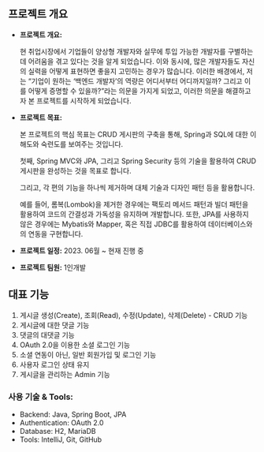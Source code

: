 ## **프로젝트 개요**

- **프로젝트 개요:**
    
    현 취업시장에서 기업들이 양상형 개발자와 실무에 투입 가능한 개발자를 구별하는데 어려움을 겪고 있다는 것을 알게 되었습니다. 이와 동시에, 많은 개발자들도 자신의 실력을 어떻게 표현하면 좋을지 고민하는 경우가 많습니다. 이러한 배경에서, 저는 “기업이 원하는 ‘백엔드 개발자’의 역량은 어디서부터 어디까지일까? 그리고 이를 어떻게 증명할 수 있을까?”라는 의문을 가지게 되었고, 이러한 의문을 해결하고자 본 프로젝트를 시작하게 되었습니다.
    
- **프로젝트 목표:**
    
    본 프로젝트의 핵심 목표는 CRUD 게시판의 구축을 통해, Spring과 SQL에 대한 이해도와 숙련도를 보여주는 것입니다.
    
    첫째, Spring MVC와 JPA, 그리고 Spring Security 등의 기술을 활용하여 CRUD 게시판을 완성하는 것을 목표로 합니다.
    
    그리고, 각 편의 기능을 하나씩 제거하며 대체 기술과 디자인 패턴 등을 활용합니다.
    
    예를 들어, 롬복(Lombok)을 제거한 경우에는 팩토리 메서드 패턴과 빌더 패턴을 활용하여 코드의 간결성과 가독성을 유지하며 개발합니다. 또한, JPA를 사용하지 않은 경우에는 Mybatis와 Mapper, 혹은 직접 JDBC를 활용하여 데이터베이스와의 연동을 구현합니다.
    
- **프로젝트 일정:**
    2023. 06월 ~ 현재 진행 중
- **프로젝트 팀원:**
    1인개발

## 대표 기능

1. 게시글 생성(Create), 조회(Read), 수정(Update), 삭제(Delete) - CRUD 기능
2. 게시글에 대한 댓글 기능
3. 댓글의 대댓글 기능
4. OAuth 2.0을 이용한 소셜 로그인 기능
5. 소셜 연동이 아닌, 일반 회원가입 및 로그인 기능
6. 사용자 로그인 상태 유지
7. 게시글을 관리하는 Admin 기능

### 사용 기술 & Tools:

- Backend: Java, Spring Boot, JPA
- Authentication: OAuth 2.0
- Database: H2, MariaDB
- Tools: IntelliJ, Git, GitHub
